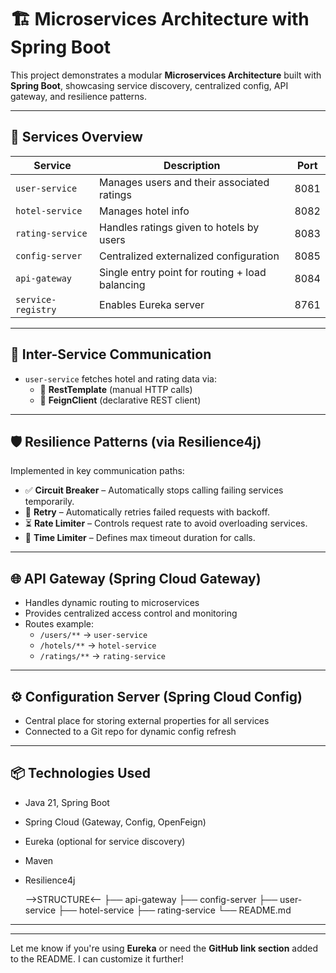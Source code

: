 # 🏗️ Microservices Architecture with Spring Boot

This project demonstrates a modular **Microservices Architecture** built with **Spring Boot**, showcasing service discovery, centralized config, API gateway, and resilience patterns.

---

## 🧱 Services Overview

| Service         | Description                                     | Port  |
|----------------|-------------------------------------------------|--------|
| `user-service` | Manages users and their associated ratings       | 8081   |
| `hotel-service`| Manages hotel info                              | 8082   |
| `rating-service`| Handles ratings given to hotels by users       | 8083   |
| `config-server`| Centralized externalized configuration          | 8085   |
| `api-gateway`  | Single entry point for routing + load balancing | 8084   |
|`service-registry`|Enables Eureka server                           | 8761   |

---

## 🔄 Inter-Service Communication

- `user-service` fetches hotel and rating data via:
  - 🔗 **RestTemplate** (manual HTTP calls)
  - 🤝 **FeignClient** (declarative REST client)

---

## 🛡️ Resilience Patterns (via Resilience4j)

Implemented in key communication paths:

- ✅ **Circuit Breaker** – Automatically stops calling failing services temporarily.
- 🔁 **Retry** – Automatically retries failed requests with backoff.
- ⏳ **Rate Limiter** – Controls request rate to avoid overloading services.
- 🧘 **Time Limiter** – Defines max timeout duration for calls.

---

## 🌐 API Gateway (Spring Cloud Gateway)

- Handles dynamic routing to microservices
- Provides centralized access control and monitoring
- Routes example:
  - `/users/**` → `user-service`
  - `/hotels/**` → `hotel-service`
  - `/ratings/**` → `rating-service`

---

## ⚙️ Configuration Server (Spring Cloud Config)

- Central place for storing external properties for all services
- Connected to a Git repo for dynamic config refresh

---

## 📦 Technologies Used

- Java 21, Spring Boot
- Spring Cloud (Gateway, Config, OpenFeign)
- Eureka (optional for service discovery)
- Maven
- Resilience4j

  -->STRUCTURE<--
├── api-gateway
├── config-server
├── user-service
├── hotel-service
├── rating-service
└── README.md

---

---

Let me know if you're using **Eureka** or need the **GitHub link section** added to the README. I can customize it further!
